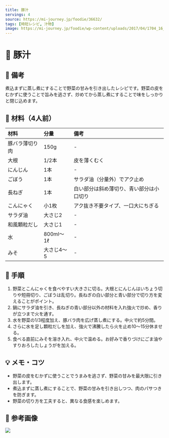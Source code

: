 ```yaml
---
title: 豚汁
servings: 4
source: https://mi-journey.jp/foodie/36632/
tags: [時短レシピ, 汁物]
image: https://mi-journey.jp/foodie/wp-content/uploads/2017/04/1704_16_tonjiru_01.jpg
---
```


# 🍳 豚汁

## 📝 備考
煮込まずに蒸し煮にすることで野菜の甘みを引き出したレシピです。野菜の皮をむかずに使うことで旨みを逃さず、炒めてから蒸し煮にすることで味をしっかりと閉じ込めます。

## 🛒 材料（4人前）
| 材料 | 分量 | 備考 |
|:---|:---|:---|
| 豚バラ薄切り肉 | 150g | - |
| 大根 | 1/2本 | 皮を薄くむく |
| にんじん | 1本 | - |
| ごぼう | 1本 | サラダ油（分量外）でアク止め |
| 長ねぎ | 1本 | 白い部分は斜め薄切り、青い部分は小口切り |
| こんにゃく | 小1枚 | アク抜き不要タイプ、一口大にちぎる |
| サラダ油 | 大さじ2 | - |
| 和風顆粒だし | 大さじ1 | - |
| 水 | 800ml～1ℓ | - |
| みそ | 大さじ4～5 | - |

## 🥣 手順
1. 野菜とこんにゃくを食べやすい大きさに切る。大根とにんじんはいちょう切りや短冊切り、ごぼうは乱切り。長ねぎの白い部分と青い部分で切り方を変えることがポイント。
2. 鍋にサラダ油を引き、長ねぎの青い部分以外の材料を入れ強火で炒め、香りが立つまで火を通す。
3. 水を野菜の1/3程度加え、豚バラ肉を広げ蒸し煮にする。中火で約5分間。
4. さらに水を足し顆粒だしを加え、強火で沸騰したら火を止め10～15分休ませる。
5. 食べる直前にみそを溶き入れ、中火で温める。お好みで香りづけにごま油やすりおろしたしょうがを加える。

## 💡 メモ・コツ
- 野菜の皮をむかずに使うことでうまみを逃さず、野菜の甘みを最大限に引き出します。
- 煮込まずに蒸し煮にすることで、野菜の甘みを引き出しつつ、肉のパサつきを防ぎます。
- 野菜の切り方を工夫すると、異なる食感を楽しめます。

## 📸 参考画像

![](https://mi-journey.jp/foodie/wp-content/uploads/2017/04/1704_16_tonjiru_01.jpg)
